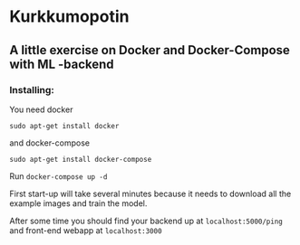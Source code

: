 # Kurkkumopotin

## A little exercise on Docker and Docker-Compose with ML -backend

### Installing:
You need docker

`sudo apt-get install docker`

and docker-compose

`sudo apt-get install docker-compose`

Run `docker-compose up -d`

First start-up will take several minutes because it needs to download all the example images and train the model. 

After some time you should find your backend up at `localhost:5000/ping`
and front-end webapp at `localhost:3000`
